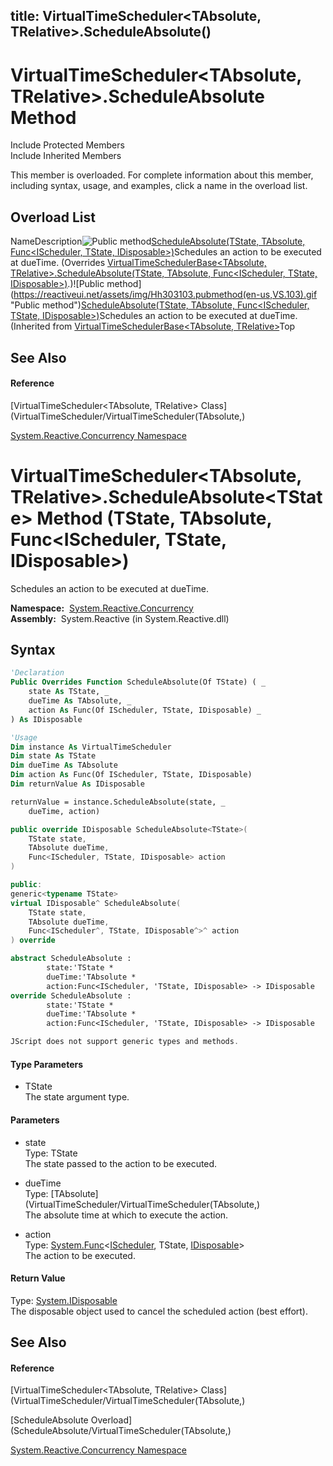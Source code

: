 title: VirtualTimeScheduler<TAbsolute, TRelative>.ScheduleAbsolute()
---
# VirtualTimeScheduler\<TAbsolute, TRelative\>.ScheduleAbsolute Method

Include Protected Members  
Include Inherited Members

This member is overloaded. For complete information about this member, including syntax, usage, and examples, click a name in the overload list.

## Overload List

NameDescription![Public method](https://reactiveui.net/assets/img/Hh303103.pubmethod(en-us,VS.103).gif "Public method")[ScheduleAbsolute<TState>(TState, TAbsolute, Func<IScheduler, TState, IDisposable>)](https://msdn.microsoft.com/en-us/library/m:system.reactive.concurrency.virtualtimescheduler%602.scheduleabsolute%60%601(%60%600%2c%600%2csystem.func%7bsystem.reactive.concurrency.ischeduler%2c%60%600%2csystem.idisposable%7d)(v=VS.103))Schedules an action to be executed at dueTime. (Overrides [VirtualTimeSchedulerBase<TAbsolute, TRelative>.ScheduleAbsolute<TState>(TState, TAbsolute, Func<IScheduler, TState, IDisposable>)](https://msdn.microsoft.com/en-us/library/m:system.reactive.concurrency.virtualtimeschedulerbase%602.scheduleabsolute%60%601(%60%600%2c%600%2csystem.func%7bsystem.reactive.concurrency.ischeduler%2c%60%600%2csystem.idisposable%7d)(v=VS.103)).)![Public method](https://reactiveui.net/assets/img/Hh303103.pubmethod(en-us,VS.103).gif "Public method")[ScheduleAbsolute<TState>(TState, TAbsolute, Func<IScheduler, TState, IDisposable>)](https://msdn.microsoft.com/en-us/library/m:system.reactive.concurrency.virtualtimeschedulerbase%602.scheduleabsolute%60%601(%60%600%2c%600%2csystem.func%7bsystem.reactive.concurrency.ischeduler%2c%60%600%2csystem.idisposable%7d)(v=VS.103))Schedules an action to be executed at dueTime. (Inherited from [VirtualTimeSchedulerBase<TAbsolute, TRelative>](VirtualTimeSchedulerBase/VirtualTimeSchedulerBase(TAbsolute,).)Top

## See Also

#### Reference

[VirtualTimeScheduler\<TAbsolute, TRelative\> Class](VirtualTimeScheduler/VirtualTimeScheduler(TAbsolute,)

[System.Reactive.Concurrency Namespace](System.Reactive.Concurrency/System.Reactive.Concurrency)

# VirtualTimeScheduler\<TAbsolute, TRelative\>.ScheduleAbsolute\<TState\> Method (TState, TAbsolute, Func\<IScheduler, TState, IDisposable\>)

Schedules an action to be executed at dueTime.

**Namespace:**  [System.Reactive.Concurrency](System.Reactive.Concurrency/System.Reactive.Concurrency)  
**Assembly:**  System.Reactive (in System.Reactive.dll)

## Syntax

```vb
'Declaration
Public Overrides Function ScheduleAbsolute(Of TState) ( _
    state As TState, _
    dueTime As TAbsolute, _
    action As Func(Of IScheduler, TState, IDisposable) _
) As IDisposable
```

```vb
'Usage
Dim instance As VirtualTimeScheduler
Dim state As TState
Dim dueTime As TAbsolute
Dim action As Func(Of IScheduler, TState, IDisposable)
Dim returnValue As IDisposable

returnValue = instance.ScheduleAbsolute(state, _
    dueTime, action)
```

```csharp
public override IDisposable ScheduleAbsolute<TState>(
    TState state,
    TAbsolute dueTime,
    Func<IScheduler, TState, IDisposable> action
)
```

```c++
public:
generic<typename TState>
virtual IDisposable^ ScheduleAbsolute(
    TState state, 
    TAbsolute dueTime, 
    Func<IScheduler^, TState, IDisposable^>^ action
) override
```

```fsharp
abstract ScheduleAbsolute : 
        state:'TState * 
        dueTime:'TAbsolute * 
        action:Func<IScheduler, 'TState, IDisposable> -> IDisposable 
override ScheduleAbsolute : 
        state:'TState * 
        dueTime:'TAbsolute * 
        action:Func<IScheduler, 'TState, IDisposable> -> IDisposable 
```

```javascript
JScript does not support generic types and methods.
```

#### Type Parameters

- TState  
  The state argument type.

#### Parameters

- state  
  Type: TState  
  The state passed to the action to be executed.

- dueTime  
  Type: [TAbsolute](VirtualTimeScheduler/VirtualTimeScheduler(TAbsolute,)  
  The absolute time at which to execute the action.

- action  
  Type: [System.Func](https://msdn.microsoft.com/en-us/library/Bb534647)\<[IScheduler](IScheduler/IScheduler), TState, [IDisposable](https://msdn.microsoft.com/en-us/library/aax125c9)\>  
  The action to be executed.

#### Return Value

Type: [System.IDisposable](https://msdn.microsoft.com/en-us/library/aax125c9)  
The disposable object used to cancel the scheduled action (best effort).

## See Also

#### Reference

[VirtualTimeScheduler\<TAbsolute, TRelative\> Class](VirtualTimeScheduler/VirtualTimeScheduler(TAbsolute,)

[ScheduleAbsolute Overload](ScheduleAbsolute/VirtualTimeScheduler(TAbsolute,)

[System.Reactive.Concurrency Namespace](System.Reactive.Concurrency/System.Reactive.Concurrency)
